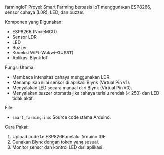 farmingIoT
Proyek Smart Farming berbasis IoT menggunakan ESP8266, sensor cahaya (LDR), LED, dan buzzer.

Komponen yang Digunakan:
- ESP8266 (NodeMCU)
- Sensor LDR
- LED
- Buzzer
- Koneksi WiFi (Wokwi-GUEST)
- Aplikasi Blynk IoT

Fungsi Utama:
- Membaca intensitas cahaya menggunakan LDR.
- Menampilkan nilai sensor di aplikasi Blynk (Virtual Pin V1).
- Menyalakan LED secara manual dari Blynk (Virtual Pin V0).
- Menyalakan buzzer otomatis jika cahaya terlalu rendah (< 250) dan LED tidak aktif.

File:
- `smart_farming.ino`: Source code utama Arduino.

Cara Pakai:
1. Upload code ke ESP8266 melalui Arduino IDE.
2. Gunakan Blynk dengan token yang sesuai.
3. Monitor sensor dan kontrol LED dari aplikasi.

